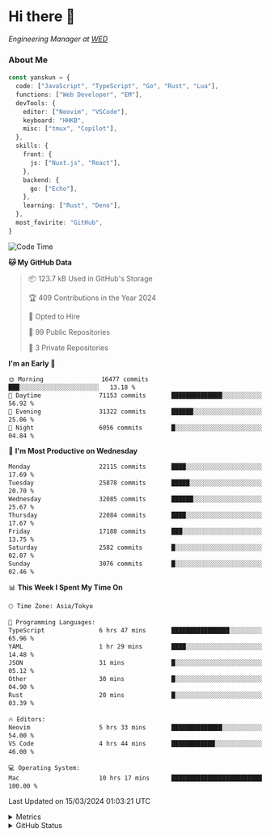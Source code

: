 # Hi there&nbsp;:wave:

<!-- ![Alt text](https://spotify-recently-played-readme.vercel.app/api?user=31kynbuubkiu3r4qh4hjuaglhfay) -->

_Engineering Manager at [WED](https://github.com/wedinc)_

### About Me

```ts
const yanskun = {
  code: ["JavaScript", "TypeScript", "Go", "Rust", "Lua"],
  functions: ["Web Developer", "EM"],
  devTools: {
    editor: ["Neovim", "VSCode"],
    keyboard: "HHKB",
    misc: ["tmux", "Copilot"],
  },
  skills: {
    front: {
      js: ["Nuxt.js", "React"],
    },
    backend: {
      go: ["Echo"],
    },
    learning: ["Rust", "Deno"],
  },
  most_favirite: "GitHub",
}
```

<!--START_SECTION:waka-->
![Code Time](http://img.shields.io/badge/Code%20Time-742%20hrs%2032%20mins-blue)

**🐱 My GitHub Data** 

> 📦 123.7 kB Used in GitHub's Storage 
 > 
> 🏆 409 Contributions in the Year 2024
 > 
> 💼 Opted to Hire
 > 
> 📜 99 Public Repositories 
 > 
> 🔑 3 Private Repositories 
 > 
**I'm an Early 🐤** 

```text
🌞 Morning                16477 commits       ███░░░░░░░░░░░░░░░░░░░░░░   13.18 % 
🌆 Daytime                71153 commits       ██████████████░░░░░░░░░░░   56.92 % 
🌃 Evening                31322 commits       ██████░░░░░░░░░░░░░░░░░░░   25.06 % 
🌙 Night                  6056 commits        █░░░░░░░░░░░░░░░░░░░░░░░░   04.84 % 
```
📅 **I'm Most Productive on Wednesday** 

```text
Monday                   22115 commits       ████░░░░░░░░░░░░░░░░░░░░░   17.69 % 
Tuesday                  25878 commits       █████░░░░░░░░░░░░░░░░░░░░   20.70 % 
Wednesday                32085 commits       ██████░░░░░░░░░░░░░░░░░░░   25.67 % 
Thursday                 22084 commits       ████░░░░░░░░░░░░░░░░░░░░░   17.67 % 
Friday                   17188 commits       ███░░░░░░░░░░░░░░░░░░░░░░   13.75 % 
Saturday                 2582 commits        █░░░░░░░░░░░░░░░░░░░░░░░░   02.07 % 
Sunday                   3076 commits        █░░░░░░░░░░░░░░░░░░░░░░░░   02.46 % 
```


📊 **This Week I Spent My Time On** 

```text
🕑︎ Time Zone: Asia/Tokyo

💬 Programming Languages: 
TypeScript               6 hrs 47 mins       ████████████████░░░░░░░░░   65.96 % 
YAML                     1 hr 29 mins        ████░░░░░░░░░░░░░░░░░░░░░   14.48 % 
JSON                     31 mins             █░░░░░░░░░░░░░░░░░░░░░░░░   05.12 % 
Other                    30 mins             █░░░░░░░░░░░░░░░░░░░░░░░░   04.90 % 
Rust                     20 mins             █░░░░░░░░░░░░░░░░░░░░░░░░   03.39 % 

🔥 Editors: 
Neovim                   5 hrs 33 mins       ██████████████░░░░░░░░░░░   54.00 % 
VS Code                  4 hrs 44 mins       ████████████░░░░░░░░░░░░░   46.00 % 

💻 Operating System: 
Mac                      10 hrs 17 mins      █████████████████████████   100.00 % 
```


 Last Updated on 15/03/2024 01:03:21 UTC
<!--END_SECTION:waka-->

<details>
  <summary>Metrics</summary>
  <img src="https://github.com/yanskun/yanskun/blob/main/github-metrics.svg" alt="Metrics">
</details>

<details>
  <summary>GitHub Status</summary>
  <picture>
    <source media="(prefers-color-scheme: dark)" srcset="https://raw.githubusercontent.com/yanskun/yanskun/master/profile-summary-card-output/nord_dark/0-profile-details.svg">
   <img src="https://raw.githubusercontent.com/yanskun/yanskun/master/profile-summary-card-output/default/0-profile-details.svg">
  </picture>
  <br>
  <picture>
    <source media="(prefers-color-scheme: dark)" srcset="https://raw.githubusercontent.com/yanskun/yanskun/master/profile-summary-card-output/nord_dark/1-repos-per-language.svg">
   <img src="https://raw.githubusercontent.com/yanskun/yanskun/master/profile-summary-card-output/default/1-repos-per-language.svg">
  </picture>
  <picture>
    <source media="(prefers-color-scheme: dark)" srcset="https://raw.githubusercontent.com/yanskun/yanskun/master/profile-summary-card-output/nord_dark/2-most-commit-language.svg">
   <img src="https://raw.githubusercontent.com/yanskun/yanskun/master/profile-summary-card-output/default/2-most-commit-language.svg">
  </picture>
  <br>
  <picture>
    <source media="(prefers-color-scheme: dark)" srcset="https://raw.githubusercontent.com/yanskun/yanskun/master/profile-summary-card-output/nord_dark/3-stats.svg">
   <img src="https://raw.githubusercontent.com/yanskun/yanskun/master/profile-summary-card-output/default/3-stats.svg">
  </picture>
  <picture>
    <source media="(prefers-color-scheme: dark)" srcset="https://raw.githubusercontent.com/yanskun/yanskun/master/profile-summary-card-output/nord_dark/4-productive-time.svg">
   <img src="https://raw.githubusercontent.com/yanskun/yanskun/master/profile-summary-card-output/default/4-productive-time.svg">
  </picture>
</details>
